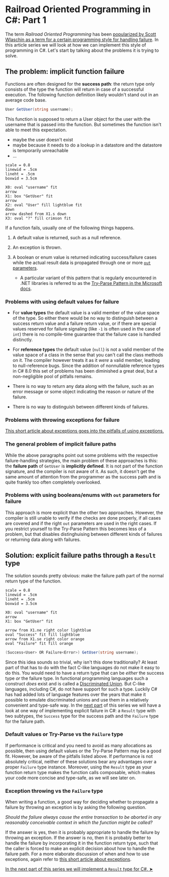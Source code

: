 Railroad Oriented Programming in C#: Part 1
===========================================

The term _Railroad Oriented Programming_ has been [popularized by Scott Wlaschin as a term for a certain programming style for handling failure](https://fsharpforfunandprofit.com/rop/).
In this article series we will look at how we can implement this style of programming in C#.
Let's start by talking about the problems it is trying to solve.

## The problem: implicit function failure

Functions are often designed for the **success path**: the return type only consists of the type the function will return in case of a successful execution.
The following function definition likely wouldn't stand out in an average code base.

~~~~cs
User GetUser(string username);
~~~~

This function is supposed to return a User object for the user with the username that is passed into the function.
But sometimes the function isn't able to meet this expectation.

- maybe the user doesn't exist
- maybe because it needs to do a lookup in a datastore and the datastore is temporarily unreachable
- ...

~~~~pikchr
scale = 0.8
linewid = .5cm
lineht = .5cm
boxwid = 3.5cm

X0: oval "username" fit
arrow
X1: box "GetUser" fit
arrow 
X2: oval "User" fill lightblue fit
down
arrow dashed from X1.s down
X3: oval "?" fill crimson fit
~~~~

If a function fails, usually one of the following things happens.

1. A default value is returned, such as a null reference.

2. An exception is thrown.

3. A boolean or enum value is returned indicating success/failure cases while the actual result data is propagated through one or more [`out` parameters](https://docs.microsoft.com/en-us/dotnet/csharp/language-reference/keywords/out-parameter-modifier).
    * A particular variant of this pattern that is regularly encountered in .NET libraries is referred to as the [Try-Parse Pattern in the Microsoft docs](https://docs.microsoft.com/en-us/dotnet/standard/design-guidelines/exceptions-and-performance#try-parse-pattern).


### Problems with using default values for failure
- For **value types** the default value is a valid member of the value space of the type. So either there would be no way to distinguish between a success return value and a failure return value, or if there are special values reserved for failure signaling (like `-1` is often used in the case of `int`) there is no compile-time guarantee that the failure case is handled distinctly.

- For **reference types** the default value (`null`) is not a valid member of the value space of a class in the sense that you can't call the class methods on it. The compiler however treats it as it _were_ a valid member, leading to null-reference bugs. Since the addition of nonnullable reference types in C# 8.0 this set of problems has been diminished a great deal, but a non-negligible pool of pitfalls remains.

- There is no way to return any data along with the failure, such as an error message or some object indicating the reason or nature of the failure.

- There is no way to distinguish between different kinds of failures.

### Problems with throwing exceptions for failure
[This short article about exceptions goes into the pitfalls of using exceptions.](/?page=exceptions-cs)

### The general problem of implicit failure paths
While the above paragraphs point out some problems with the respective failure-handling strategies, the main problem of these approaches is this: the **failure path** of `GetUser` is **implicitly defined**.
It is not part of the function signature, and the compiler is not aware of it.
As such, it doesn't get the same amount of attention from the programmer as the success path and is quite frankly too often completely overlooked.

### Problems with using booleans/enums with `out` parameters for failure
This approach is more explicit than the other two approaches. 
However, the compiler is still unable to verify if the checks are done properly, if all cases are covered and if the right `out` parameters are used in the right cases.
If you restrict yourself to the Try-Parse Pattern this becomes less of a problem, but that disables distinghuising between different kinds of failures or returning data along with failures.

## Solution: explicit failure paths through a `Result` type
The solution sounds pretty obvious: make the failure path part of the normal return type of the function.

~~~~pikchr
scale = 0.8
linewid = .5cm
lineht = .5cm
boxwid = 3.5cm

X0: oval "username" fit
arrow
X1: box "GetUser" fit

arrow from X1.ne right color lightblue
oval "Success" fit fill lightblue
arrow from X1.se right color orange
oval "Failure" fit fill orange
~~~~

~~~~cs
(Success<User> OR Failure<Error>) GetUser(string username);
~~~~

Since this idea sounds so trivial, why isn't this done traditionally?
At least part of that has to do with the fact C-like languages do not make it easy to do this.
You would need to have a return type that can be _either_ the success type _or_ the failure type.
In functional programming languages such a construct _does_ exist and is called a [Discriminated Union](https://en.wikipedia.org/wiki/Tagged_union).
But C-like languages, including C#, do not have support for such a type.
Luckily C# has had added lots of language features over the years that make it possible to emulate discriminated unions and use them in a relatively convenient and type-safe way.
In the [next part](/?page=rop-cs-2) of this series we will have a look at one way of implementing explicit failure in C#: a `Result` type with two subtypes, the `Success` type for the success path and the `Failure` type for the failure path.

### Default values or Try-Parse vs the `Failure` type
If performance is critical and you need to avoid as many allocations as possible, then using default values or the Try-Parse Pattern may be a good fit.
However, be aware of the pitfalls listed above.
If performance is not absolutely critical, neither of these solutions bear any advantages over a proper `Failure` type instance.
Moreover, using the `Result` type as your function return type makes the function calls composable, which makes your code more concise and type-safe, as we will see later on.

### Exception throwing vs the `Failure` type
When writing a function, a good way for deciding whether to propagate a failure by throwing an exception is by asking the following question.

_Should the failure always cause the entire transaction to be aborted in any reasonably conceivable context in which the function might be called?_

If the answer is yes, then it is probably appropriate to handle the failure by throwing an exception.
If the answer is no, then it is probably better to handle the failure by incorporating it in the function return type, such that the caller is forced to make an explicit decision about how to handle the failure path.
For a more elaborate discussion of when and how to use exceptions, again refer to [this short article about exceptions](/?page=exceptions-cs).

[In the next part of this series we will implement a `Result` type for C#. ➤](/?page=rop-cs-2)

